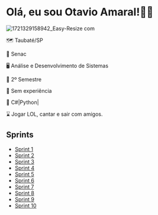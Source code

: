 # Olá, eu sou Otavio Amaral!👋🏼
![1721329158942_Easy-Resize com](https://github.com/user-attachments/assets/245fc7e2-bb54-46d7-a137-7b4f1098a496)

🗺️ Taubaté/SP

📕 Senac

🖥️ Análise e Desenvolvimento de Sistemas

🎒 2º Semestre

🏢 Sem experiência

🤔 C#|Python|

⌛ Jogar LOL, cantar e sair com amigos.

## Sprints
* [Sprint 1](./C:\Users\Otavi\OneDrive\Documentos\REPOSITORIOOTAVIO\REPOSITORIO\SPRINT1/)
* [Sprint 2](./Sprint2/)
* [Sprint 3](./Sprint3/)
* [Sprint 4](./Sprint4/)
* [Sprint 5](./Sprint5/)
* [Sprint 6](./Sprint6/)
* [Sprint 7](./Sprint7/)
* [Sprint 8](./Sprint8/)
* [Sprint 9](./Sprint9/)
* [Sprint 10](./Sprint10/)
